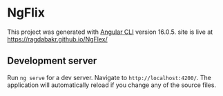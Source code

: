 # NgFlix

This project was generated with [Angular CLI](https://github.com/angular/angular-cli) version 16.0.5.
site is live at  https://ragdabakr.github.io/NgFlex/

## Development server

Run `ng serve` for a dev server. Navigate to `http://localhost:4200/`. The application will automatically reload if you change any of the source files.


